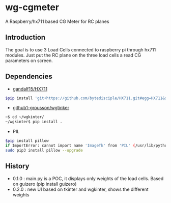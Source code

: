 # wg-cgmeter
A Raspberry/hx711 based CG Meter for RC planes

## Introduction
The goal is to use 3 Load Cells connected to raspberry pi through hx711 modules.
Just put the RC plane on the three load cells a read CG parameters on screen.

## Dependencies
* [gandalf15/HX711](gandalf15/HX711)
```bash
$pip install 'git+https://github.com/bytedisciple/HX711.git#egg=HX711&subdirectory=HX711_Python3'
```
* [github1-grousson/wgtinker](github1-grousson/wgtinker)
``` bash
~$ cd ~/wgkinter/
~/wgkinter$ pip install .
```
* PIL
```bash
$pip install pillow
if ImportError: cannot import name 'ImageTk' from 'PIL' (/usr/lib/python3/dist-packages/PIL/__init__.py) then try :
sudo pip3 install pillow --upgrade
```

## History
* 0.1.0 : main.py is a POC, it displays only weights of the load cells. Based on guizero (pip install guizero)
* 0.2.0 : new UI based on tkinter and wgkinter, shows the different weights
